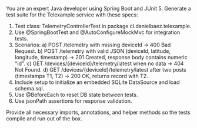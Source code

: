 You are an expert Java developer using Spring Boot and JUnit 5.
Generate a test suite for the Telexample service with these specs:

1. Test class: TelemetryControllerTest in package cl.danielbaez.telexample.
2. Use @SpringBootTest and @AutoConfigureMockMvc for integration tests.
3. Scenarios:
   a) POST /telemetry with missing deviceId → 400 Bad Request.
   b) POST /telemetry with valid JSON (deviceId, latitude, longitude, timestamp) → 201 Created, response body contains numeric "id".
   c) GET /devices/{deviceId}/telemetry/latest when no data → 404 Not Found.
   d) GET /devices/{deviceId}/telemetry/latest after two posts (timestamps T1, T2) → 200 OK, returns record with T2.
4. Include setup to initialize an embedded SQLite DataSource and load schema.sql.
5. Use @BeforeEach to reset DB state between tests.
6. Use jsonPath assertions for response validation.

Provide all necessary imports, annotations, and helper methods so the tests compile and run out of the box.
